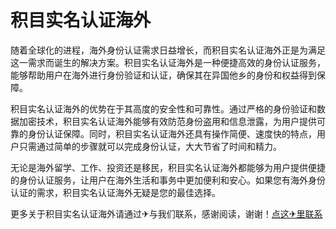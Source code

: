 # 积目实名认证海外

随着全球化的进程，海外身份认证需求日益增长，而积目实名认证海外正是为满足这一需求而诞生的解决方案。积目实名认证海外是一种便捷高效的身份认证服务，能够帮助用户在海外进行身份验证和认证，确保其在异国他乡的身份和权益得到保障。

积目实名认证海外的优势在于其高度的安全性和可靠性。通过严格的身份验证和数据加密技术，积目实名认证海外能够有效防范身份盗用和信息泄露，为用户提供可靠的身份认证保障。同时，积目实名认证海外还具有操作简便、速度快的特点，用户只需通过简单的步骤就可以完成身份认证，大大节省了时间和精力。

无论是海外留学、工作、投资还是移民，积目实名认证海外都能够为用户提供便捷的身份认证服务，让用户在海外生活和事务中更加便利和安心。如果您有海外身份认证的需求，积目实名认证海外无疑是您的最佳选择。

更多关于积目实名认证海外请通过✈与我们联系，感谢阅读，谢谢！[点这✈里联系](https://lm.k02.cc)